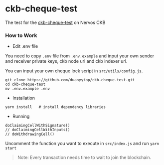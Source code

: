 # ckb-cheque-test

The test for the [ckb-cheque-test](https://github.com/duanyytop/ckb-cheque-script) on Nervos CKB

### How to Work

- Edit .env file

You need to copy `.env` file from `.env.example` and input your own sender and receiver private keys, ckb node url and ckb indexer url.

You can input your own cheque lock script in `src/utils/config.js`.

```shell
git clone https://github.com/duanyytop/ckb-cheque-test.git
cd ckb-cheque-test
mv .env.example .env
```

- Installation

```shell
yarn install   # install dependency libraries
```

- Running

```shell
doClaimingCellWithSignature()
// doClaimingCellWithInputs()
// doWithdrawingCell()
```

Uncomment the function you want to execute in `src/index.js` and run `yarn start`

> Note: Every transaction needs time to wait to join the blockchain.
